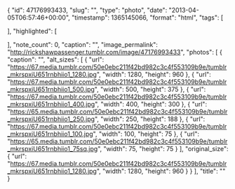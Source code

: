 {
  "id": 47176993433,
  "slug": "",
  "type": "photo",
  "date": "2013-04-05T06:57:46+00:00",
  "timestamp": 1365145066,
  "format": "html",
  "tags": [

  ],
  "highlighted": [

  ],
  "note_count": 0,
  "caption": "",
  "image_permalink": "http://rickshawpassenger.tumblr.com/image/47176993433",
  "photos": [
    {
      "caption": "",
      "alt_sizes": [
        {
          "url": "https://67.media.tumblr.com/50e0ebc211f42bd982c3c4f553109b9e/tumblr_mkrspxiU651rnbhiio1_1280.jpg",
          "width": 1280,
          "height": 960
        },
        {
          "url": "https://67.media.tumblr.com/50e0ebc211f42bd982c3c4f553109b9e/tumblr_mkrspxiU651rnbhiio1_500.jpg",
          "width": 500,
          "height": 375
        },
        {
          "url": "https://67.media.tumblr.com/50e0ebc211f42bd982c3c4f553109b9e/tumblr_mkrspxiU651rnbhiio1_400.jpg",
          "width": 400,
          "height": 300
        },
        {
          "url": "https://65.media.tumblr.com/50e0ebc211f42bd982c3c4f553109b9e/tumblr_mkrspxiU651rnbhiio1_250.jpg",
          "width": 250,
          "height": 188
        },
        {
          "url": "https://67.media.tumblr.com/50e0ebc211f42bd982c3c4f553109b9e/tumblr_mkrspxiU651rnbhiio1_100.jpg",
          "width": 100,
          "height": 75
        },
        {
          "url": "https://65.media.tumblr.com/50e0ebc211f42bd982c3c4f553109b9e/tumblr_mkrspxiU651rnbhiio1_75sq.jpg",
          "width": 75,
          "height": 75
        }
      ],
      "original_size": {
        "url": "https://67.media.tumblr.com/50e0ebc211f42bd982c3c4f553109b9e/tumblr_mkrspxiU651rnbhiio1_1280.jpg",
        "width": 1280,
        "height": 960
      }
    }
  ],
  "title": ""
}

